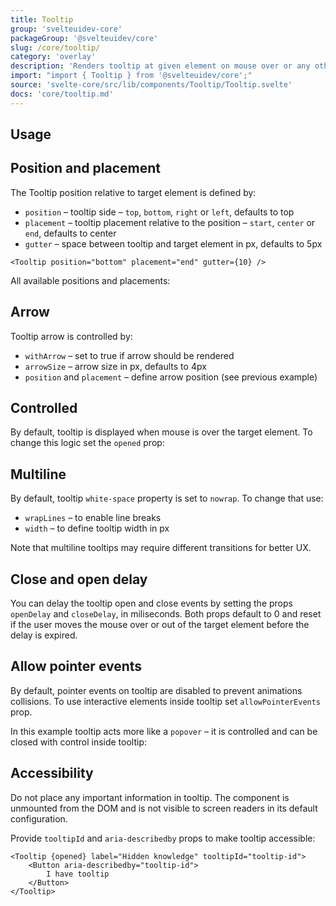 ```yaml
---
title: Tooltip
group: 'svelteuidev-core'
packageGroup: '@svelteuidev/core'
slug: /core/tooltip/
category: 'overlay'
description: 'Renders tooltip at given element on mouse over or any other event'
import: "import { Tooltip } from '@svelteuidev/core';"
source: 'svelte-core/src/lib/components/Tooltip/Tooltip.svelte'
docs: 'core/tooltip.md'
---
```


<script>
    import { Demo, TooltipDemos } from '@svelteuidev/demos';
    import { Heading } from 'components';
</script>

<Heading />

## Usage

<Demo demo={TooltipDemos.configurator} />

## Position and placement

The Tooltip position relative to target element is defined by:

* `position` – tooltip side – `top`, `bottom`, `right` or `left`, defaults to top
* `placement` – tooltip placement relative to the position – `start`, `center` or `end`, defaults to center
* `gutter` – space between tooltip and target element in px, defaults to 5px

```svelte
<Tooltip position="bottom" placement="end" gutter={10} />
```

All available positions and placements:

<Demo demo={TooltipDemos.positions} />

## Arrow

Tooltip arrow is controlled by:

* `withArrow` – set to true if arrow should be rendered
* `arrowSize` – arrow size in px, defaults to 4px
* `position` and `placement` – define arrow position (see previous example)

<Demo demo={TooltipDemos.arrow} />

## Controlled

By default, tooltip is displayed when mouse is over the target element. To change this logic set the `opened` prop:

<Demo demo={TooltipDemos.controlled} />

## Multiline

By default, tooltip `white-space` property is set to `nowrap`. To change that use:

* `wrapLines` – to enable line breaks
* `width` – to define tooltip width in px

Note that multiline tooltips may require different transitions for better UX.

<Demo demo={TooltipDemos.multiline} />

## Close and open delay

You can delay the tooltip open and close events by setting the props `openDelay` and `closeDelay`, in miliseconds. Both props default to 0 and reset if the user moves the mouse over or out of the target element before the delay is expired.

<Demo demo={TooltipDemos.delay} />

## Allow pointer events

By default, pointer events on tooltip are disabled to prevent animations collisions. To use interactive elements inside tooltip set `allowPointerEvents` prop.

In this example tooltip acts more like a `popover` – it is controlled and can be closed with control inside tooltip:

<Demo demo={TooltipDemos.pointer} />

## Accessibility

Do not place any important information in tooltip. The component is unmounted from the DOM and is not visible to screen readers in its default configuration.

Provide `tooltipId` and `aria-describedby` props to make tooltip accessible:

```svelte
<Tooltip {opened} label="Hidden knowledge" tooltipId="tooltip-id">
    <Button aria-describedby="tooltip-id">
        I have tooltip
    </Button>
</Tooltip>
```